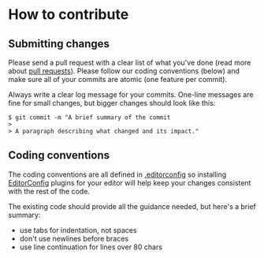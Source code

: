 # How to contribute

## Submitting changes

Please send a pull request with a clear list of what you've done (read
more about [pull requests](https://help.github.com/articles/about-pull-requests/)).
Please follow our coding conventions (below) and make sure all of your
commits are atomic (one feature per commit).

Always write a clear log message for your commits. One-line messages are
fine for small changes, but bigger changes should look like this:

    $ git commit -m "A brief summary of the commit
    > 
    > A paragraph describing what changed and its impact."

## Coding conventions

The coding conventions are all defined in [.editorconfig](.editorconfig)
so installing [EditorConfig](http://editorconfig.org/) plugins for your
editor will help keep your changes consistent with the rest of the code.

The existing code should provide all the guidance needed, but here's a
brief summary:

* use tabs for indentation, not spaces
* don't use newlines before braces
* use line continuation for lines over 80 chars
